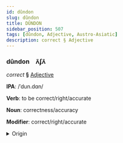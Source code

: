 ```yaml
---
id: dûndon
slug: dûndon
title: DÛNDON
sidebar_position: 507
tags: [dûndon, Adjective, Austro-Asiatic]
description: correct § Adjective
---
```


### dûndon&emsp;<span kind="abugida">ʌ̃ʄʌ̃</span>

*correct* **§** [Adjective](../../tags/Adjective)

**IPA**: /ˈdun.dɑn/

**Verb**: to be correct/right/accurate

**Noun**: correctness/accuracy

**Modifier**: correct/right/accurate

<details>
    <summary>Origin</summary>
    Vietnamese đúng đắn [ʔɗʊwŋ͡m˦˥ ʔɗaŋ˦˥]<br/>
    <em>Austro-Asiatic Language Family</em>
</details>